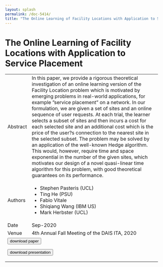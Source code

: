 ```yaml
---
layout: splash
permalink: /doc-5414/
title: "The Online Learning of Facility Locations with Application to Service Placement"
---
```


# The Online Learning of Facility Locations with Application to Service Placement

<table>
    <tbody>
    <tr>
        <td>Abstract</td>
        <td>In this paper, we provide a rigorous theoretical investigation of an online learning version of the Facility Location problem which is motivated by emerging problems in real-world applications, for example ”service placement” on a network. In our formulation, we are given a set of sites and an online sequence of user requests. At each trial, the learner selects a subset of sites and then incurs a cost for each selected site and an additional cost which is the price of the user?s connection to the nearest site in the selected subset. The problem may be solved by an application of the well-known Hedge algorithm. This would, however, require time and space exponential in the number of the given sites, which motivates our design of a novel quasi-linear time algorithm for this problem, with good theoretical guarantees on its performance.</td>
    </tr>
    <tr>
        <td>Authors</td>
        <td>
            <ul>
                <li>Stephen Pasteris (UCL)</li>
                <li>Ting He (PSU)</li>
                <li>Fabio Vitale</li>
                <li>Shiqiang Wang (IBM US)</li>
                <li>Mark Herbster (UCL)</li>
            </ul>
        </td>
    </tr>
    <tr>
        <td>Date</td>
        <td>Sep-2020</td>
    </tr>
    <tr>
        <td>Venue</td>
        <td>4th Annual Fall Meeting of the DAIS ITA, 2020</td>
    </tr>
        <tr>
            <td colspan="2">
                <form method="get" action="https://ibm.box.com/v/doc-5414-paper">
                    <button type="submit">download paper</button>
                </form>
                <form method="get" action="https://ibm.box.com/v/doc-5414-slides">
                    <button type="submit">download presentation</button>
                </form>
            </td>
        </tr>
    </tbody>
</table>
